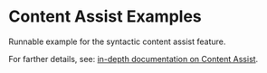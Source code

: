 # Content Assist Examples

Runnable example for the syntactic content assist feature.

For farther details, see: [in-depth documentation on Content Assist](http://sap.github.io/chevrotain/docs/guide/syntactic_content_assist.html).

